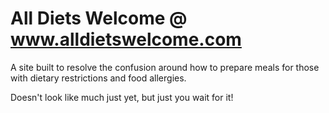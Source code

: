 # All Diets Welcome @ www.alldietswelcome.com

A site built to resolve the confusion around how to prepare meals for
those with dietary restrictions and food allergies.

Doesn't look like much just yet, but just you wait for it!

